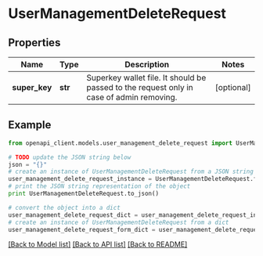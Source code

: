 # UserManagementDeleteRequest


## Properties

Name | Type | Description | Notes
------------ | ------------- | ------------- | -------------
**super_key** | **str** | Superkey wallet file. It should be passed to the request only in case of admin removing. | [optional] 

## Example

```python
from openapi_client.models.user_management_delete_request import UserManagementDeleteRequest

# TODO update the JSON string below
json = "{}"
# create an instance of UserManagementDeleteRequest from a JSON string
user_management_delete_request_instance = UserManagementDeleteRequest.from_json(json)
# print the JSON string representation of the object
print UserManagementDeleteRequest.to_json()

# convert the object into a dict
user_management_delete_request_dict = user_management_delete_request_instance.to_dict()
# create an instance of UserManagementDeleteRequest from a dict
user_management_delete_request_form_dict = user_management_delete_request.from_dict(user_management_delete_request_dict)
```
[[Back to Model list]](../README.md#documentation-for-models) [[Back to API list]](../README.md#documentation-for-api-endpoints) [[Back to README]](../README.md)


